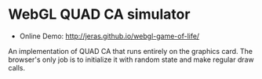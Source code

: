 # WebGL QUAD CA simulator

* Online Demo: http://jeras.github.io/webgl-game-of-life/

An implementation of QUAD CA that runs entirely on the
graphics card. The browser's only job is to initialize it with random
state and make regular draw calls.
